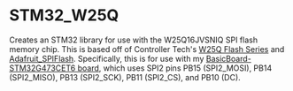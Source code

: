 # STM32_W25Q
Creates an STM32 library for use with the W25Q16JVSNIQ SPI flash memory
chip. This is based off of Controller Tech's [W25Q Flash Series](https://controllerstech.com/w25q-flash-series-part-1-read-id/) and [Adafruit_SPIFlash](https://github.com/adafruit/Adafruit_SPIFlash/tree/master/src). 
Specifically, this is for use with my [BasicBoard-STM32G473CET6 board](https://github.com/kjpeng/BasicBoard-STM32G473CET6), which uses SPI2 pins PB15 (SPI2_MOSI), PB14 (SPI2_MISO), PB13 (SPI2_SCK), PB11 (SPI2_CS), and PB10 (DC).
